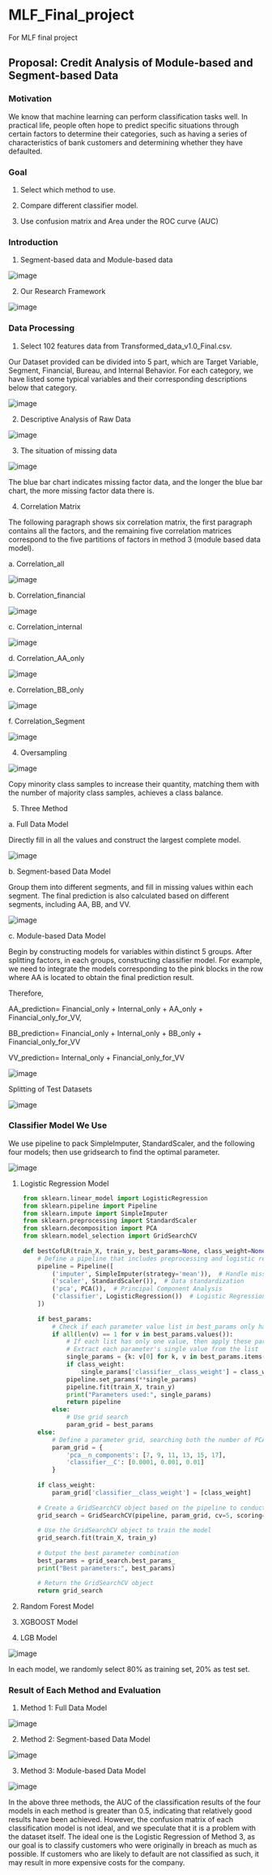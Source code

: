 # MLF_Final_project
For MLF final project
## Proposal: Credit Analysis of Module-based and Segment-based Data 
### Motivation
We know that machine learning can perform classification tasks well. In practical life, people often hope to predict specific situations through certain factors to determine their categories, such as having a series of characteristics of bank customers and determining whether they have defaulted.
### Goal  
1. Select which method to use.   

2. Compare different classifier model.

3. Use confusion matrix and Area under the ROC curve (AUC)

### Introduction
1. Segment-based data and Module-based data

![image](figure/Segment-based_data_and_Module-based_data.png)

2. Our Research Framework

![image](figure/Our_research_framework.png)

### Data Processing
1. Select 102 features data from Transformed_data_v1.0_Final.csv. 

Our Dataset provided can be divided into 5 part, which are Target Variable, Segment, Financial, Bureau, and Internal Behavior. For each category, we have listed some typical variables and their corresponding descriptions below that category.

![image](figure/Dataset_Provided.png)

2. Descriptive Analysis of Raw Data

![image](figure/Descriptive_Analysis_of_Raw_Data.png)

3. The situation of missing data

![image](figure/The_situation_of_missing_data.png)

The blue bar chart indicates missing factor data, and the longer the blue bar chart, the more missing factor data there is.

4. Correlation Matrix

The following paragraph shows six correlation matrix, the first paragraph contains all the factors, and the remaining five correlation matrices correspond to the five partitions of factors in method 3 (module based data model).

a. Correlation_all

![image](figure/Correlation_all.png)

b. Correlation_financial

![image](figure/Correlation_financial.png)

c. Correlation_internal

![image](figure/Correlation_internal.png)

d. Correlation_AA_only

![image](figure/Correlation_AA_only.png)

e. Correlation_BB_only

![image](figure/Correlation_BB_only.png)

f. Correlation_Segment

![image](figure/Correlation_Segment.png)

4. Oversampling

![image](figure/Oversampling.png)

Copy minority class samples to increase their quantity, matching them with the number of majority class samples, achieves a class balance.

5. Three Method

a. Full Data Model

Directly fill in all the values and construct the largest complete model.

![image](figure/Full_Data_Model.png)

b. Segment-based Data Model

Group them into different segments, and fill in missing values within each segment. The final prediction is also calculated based on different segments, including AA, BB, and VV.

![image](figure/Segment-based_Data_Model.png)

c. Module-based Data Model

Begin by constructing models for variables within distinct 5 groups. After splitting factors, in each groups, constructing classifier model. For example, we need to integrate the models corresponding to the pink blocks in the row where AA is located to obtain the final prediction result. 

Therefore, 

AA_prediction= Financial_only + Internal_only + AA_only + Financial_only_for_VV,

BB_prediction= Financial_only + Internal_only + BB_only + Financial_only_for_VV

VV_prediction= Internal_only + Financial_only_for_VV

![image](figure/Module-based_Data_Model.png)

Splitting of Test Datasets

![image](figure/Splitting_of_Test_Datasets.png)

### Classifier Model We Use

We use pipeline to pack SimpleImputer, StandardScaler, and the following four models; then use gridsearch to find the optimal parameter. 

![image](figure/Pipeline.png)

1. Logistic Regression Model

```python
    from sklearn.linear_model import LogisticRegression
    from sklearn.pipeline import Pipeline
    from sklearn.impute import SimpleImputer
    from sklearn.preprocessing import StandardScaler
    from sklearn.decomposition import PCA
    from sklearn.model_selection import GridSearchCV
    
    def bestCofLR(train_X, train_y, best_params=None, class_weight=None):
        # Define a pipeline that includes preprocessing and logistic regression
        pipeline = Pipeline([
            ('imputer', SimpleImputer(strategy='mean')),  # Handle missing values
            ('scaler', StandardScaler()),  # Data standardization
            ('pca', PCA()),  # Principal Component Analysis
            ('classifier', LogisticRegression())  # Logistic Regression classifier
        ])
        
        if best_params:
            # Check if each parameter value list in best_params only has one element
            if all(len(v) == 1 for v in best_params.values()):
                # If each list has only one value, then apply these parameters and train the model
                # Extract each parameter's single value from the list
                single_params = {k: v[0] for k, v in best_params.items()}
                if class_weight:
                    single_params['classifier__class_weight'] = class_weight  # Add class_weight
                pipeline.set_params(**single_params)
                pipeline.fit(train_X, train_y)
                print("Parameters used:", single_params)
                return pipeline
            else:
                # Use grid search
                param_grid = best_params
        else:
            # Define a parameter grid, searching both the number of PCA components and the C value for logistic regression
            param_grid = {
                'pca__n_components': [7, 9, 11, 13, 15, 17],
                'classifier__C': [0.0001, 0.001, 0.01]
            }
    
        if class_weight:
            param_grid['classifier__class_weight'] = [class_weight]
            
        # Create a GridSearchCV object based on the pipeline to conduct the parameter search
        grid_search = GridSearchCV(pipeline, param_grid, cv=5, scoring='f1')
    
        # Use the GridSearchCV object to train the model
        grid_search.fit(train_X, train_y)
    
        # Output the best parameter combination
        best_params = grid_search.best_params_
        print("Best parameters:", best_params)
    
        # Return the GridSearchCV object
        return grid_search

```

2. Random Forest Model

3. XGBOOST Model

4. LGB Model

![image](figure/Classifier_Model_We_Use.png)

In each model, we randomly select 80% as training set, 20% as test set.

### Result of Each Method and Evaluation 

1. Method 1: Full Data Model

![image](figure/Method_1_Full_Data_Model.png)

2. Method 2: Segment-based Data Model

![image](figure/Method_2_Segment-based_Data_Model.png)

3. Method 3: Module-based Data Model

![image](figure/Method_3_Module-based_Data_Model.png)

In the above three methods, the AUC of the classification results of the four models in each method is greater than 0.5, indicating that relatively good results have been achieved. However, the confusion matrix of each classification model is not ideal, and we speculate that it is a problem with the dataset itself. The ideal one is the Logistic Regression of Method 3, as our goal is to classify customers who were originally in breach as much as possible. If customers who are likely to default are not classified as such, it may result in more expensive costs for the company.
